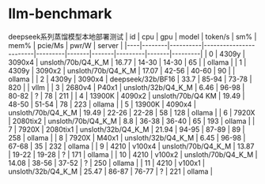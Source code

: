 # llm-benchmark
deepseek系列蒸馏模型本地部署测试
| id | cpu    | gpu      | model                  | token/s | sm%   | mem%  | pcie/Ms | pwr/W | server  |
|----|--------|----------|------------------------|---------|-------|-------|---------|-------|---------|
| 0  | 4309y  | 3090x4   | unsloth/70b/Q4_K_M     | 16.77   | 14-30 | 14-30 | 65      |       | ollama  |
| 1  | 4309y  | 3090x2   | unsloth/70b/Q4_K_M     | 17.07   | 42-56 | 40-60 | 90      |       | ollama  |
| 2  | 4309y  | 3090x4   | deepseek/32b/BF16      | 33.7    | 85-94 | 73-78 | 820     |       | vllm    |
| 3  | 2680v4 | P40x1    | unsloth/32b/Q4_K_M     | 6.46    | 96-98 | 80-82 | ?       | 78    | 211     |
| 4  | 13900K | 4090x2   | unsloth/70b/Q4 KM      | 19.49   | 48-50 | 51-54 | 78      | 223   | ollama  |
| 5  | 13900K | 4090x4   | unsloth/70b/Q4_K_M     | 19.49   | 22-26 | 22-28 | 58      | 128   | ollama  |
| 6  | 7920X  | 2080tix2 | unsloth/70b/Q4_K_M     | 8.8     | 36-38 | 36-40 | 65      | 193   | ollama  |
| 7  | 7920X  | 2080tix1 | unsloth/32b/Q4_K_M     | 21.94   | 94-95 | 87-89 | 89      | 258   | ollama  |
| 8  | 7920X  | M40x1    | unsloth/32b/Q4_K_M     | 6.45    | 96-98 | 67-68 | 35      | 232   | ollama  |
| 9  | 4210   | v100x4   | unsloth/70b/Q4_K_M     | 13.87   | 19-22 | 19-28 | ?       | 171   | ollama  |
| 10 | 4210   | v100x2   | unsloth/70b/Q4_K_M     | 14.08   | 38-56 | 37-52 | ?       | 250   | ollama  |
| 11 | 4210   | v100x1   | unsloth/32b/Q4_K_M     | 25.47   | 86-87 | 76-77 | ?       | 221   | ollama  |
